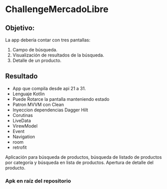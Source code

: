 # ChallengeMercadoLibre

## Objetivo:

La app debería contar con tres pantallas:
1. Campo de búsqueda.
2. Visualización de resultados de la búsqueda.
3. Detalle de un producto.

## Resultado

* App que compila desde api 21 a 31.
* Lenguaje Kotlin
* Puede Rotarce la pantalla manteniendo estado
* Patron MVVM con Clean
* Inyeccion dependencias Dagger Hilt
* Corutinas
* LiveData
* VirewModel
* Event
* Navigation
* room
* retrofit

Aplicación para búsqueda de productos, búsqueda de listado de productos por categoría y búsqueda en lista de productos. Apertura de detalle del producto.

### Apk en raíz del repositorio

